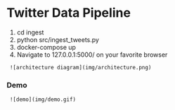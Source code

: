 # Twitter Data Pipeline

1. cd ingest
2. python src/ingest_tweets.py
3. docker-compose up
4. Navigate to 127.0.0.1:5000/ on your favorite browser
```
 ![architecture diagram](img/architecture.png)
```
### Demo

```
 ![demo](img/demo.gif)
```
